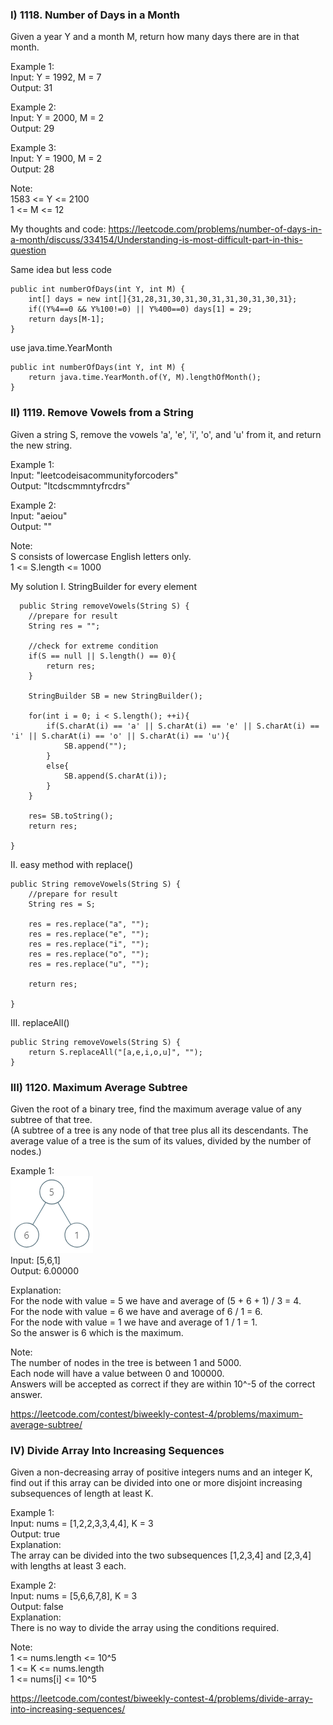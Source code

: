 ### I) 1118. Number of Days in a Month        
Given a year Y and a month M, return how many days there are in that month.     

Example 1:     
Input: Y = 1992, M = 7   
Output: 31    

Example 2:    
Input: Y = 2000, M = 2   
Output: 29    

Example 3:    
Input: Y = 1900, M = 2   
Output: 28    

Note:    
1583 <= Y <= 2100    
1 <= M <= 12     

My thoughts and code: https://leetcode.com/problems/number-of-days-in-a-month/discuss/334154/Understanding-is-most-difficult-part-in-this-question       

Same idea but less code    

    public int numberOfDays(int Y, int M) {
        int[] days = new int[]{31,28,31,30,31,30,31,31,30,31,30,31};
        if((Y%4==0 && Y%100!=0) || Y%400==0) days[1] = 29;
        return days[M-1];
    }


use java.time.YearMonth      
    
    public int numberOfDays(int Y, int M) {
        return java.time.YearMonth.of(Y, M).lengthOfMonth();
    }




### II) 1119. Remove Vowels from a String        
Given a string S, remove the vowels 'a', 'e', 'i', 'o', and 'u' from it, and return the new string.      

Example 1:    
Input: "leetcodeisacommunityforcoders"    
Output: "ltcdscmmntyfrcdrs"    

Example 2:     
Input: "aeiou"    
Output: ""    
 
Note:    
S consists of lowercase English letters only.     
1 <= S.length <= 1000    


My solution
I. StringBuilder for every element
      
      public String removeVowels(String S) {
        //prepare for result
        String res = "";
        
        //check for extreme condition
        if(S == null || S.length() == 0){
            return res;
        }
        
        StringBuilder SB = new StringBuilder();
        
        for(int i = 0; i < S.length(); ++i){
            if(S.charAt(i) == 'a' || S.charAt(i) == 'e' || S.charAt(i) == 'i' || S.charAt(i) == 'o' || S.charAt(i) == 'u'){
                SB.append("");
            }    
            else{
                SB.append(S.charAt(i));
            }
        }
        
        res= SB.toString();
        return res;
        
    }

II. easy method with replace()    

    public String removeVowels(String S) {
        //prepare for result
        String res = S;
        
        res = res.replace("a", "");
        res = res.replace("e", "");
        res = res.replace("i", "");
        res = res.replace("o", "");
        res = res.replace("u", "");
        
        return res;
        
    }

III. replaceAll()    

    public String removeVowels(String S) {
        return S.replaceAll("[a,e,i,o,u]", "");
    }


### III) 1120. Maximum Average Subtree      
Given the root of a binary tree, find the maximum average value of any subtree of that tree.    
(A subtree of a tree is any node of that tree plus all its descendants. The average value of a tree is the sum of its values, divided by the number of nodes.)     

Example 1:       
![Explain Image1](img/Bi-contest1-III-0.png )    
Input: [5,6,1]    
Output: 6.00000       

Explanation:      
For the node with value = 5 we have and average of (5 + 6 + 1) / 3 = 4.    
For the node with value = 6 we have and average of 6 / 1 = 6.    
For the node with value = 1 we have and average of 1 / 1 = 1.     
So the answer is 6 which is the maximum.    

Note:     
The number of nodes in the tree is between 1 and 5000.     
Each node will have a value between 0 and 100000.      
Answers will be accepted as correct if they are within 10^-5 of the correct answer.     

https://leetcode.com/contest/biweekly-contest-4/problems/maximum-average-subtree/     



### IV) Divide Array Into Increasing Sequences       
Given a non-decreasing array of positive integers nums and an integer K, find out if this array can be divided into one or more disjoint increasing subsequences of length at least K.      

Example 1:     
Input: nums = [1,2,2,3,3,4,4], K = 3    
Output: true      
Explanation:      
The array can be divided into the two subsequences [1,2,3,4] and [2,3,4] with lengths at least 3 each.      

Example 2:      
Input: nums = [5,6,6,7,8], K = 3    
Output: false    
Explanation:      
There is no way to divide the array using the conditions required.    

Note:     
1 <= nums.length <= 10^5   
1 <= K <= nums.length    
1 <= nums[i] <= 10^5      

https://leetcode.com/contest/biweekly-contest-4/problems/divide-array-into-increasing-sequences/     








